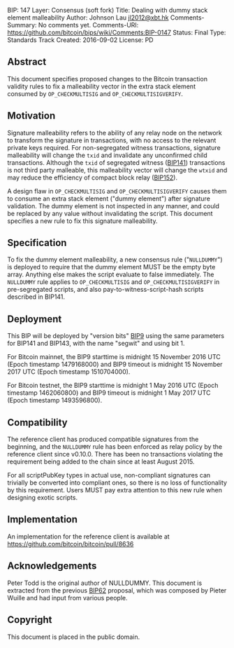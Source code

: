 BIP: 147
Layer: Consensus (soft fork)
Title: Dealing with dummy stack element malleability
Author: Johnson Lau <jl2012@xbt.hk>
Comments-Summary: No comments yet.
Comments-URI: https://github.com/bitcoin/bips/wiki/Comments:BIP-0147
Status: Final
Type: Standards Track
Created: 2016-09-02
License: PD

## Abstract

This document specifies proposed changes to the Bitcoin transaction
validity rules to fix a malleability vector in the extra stack element
consumed by `OP_CHECKMULTISIG` and `OP_CHECKMULTISIGVERIFY`.

## Motivation

Signature malleability refers to the ability of any relay node on the
network to transform the signature in transactions, with no access to
the relevant private keys required. For non-segregated witness
transactions, signature malleability will change the `txid` and
invalidate any unconfirmed child transactions. Although the `txid` of
segregated witness
([BIP141](https://github.com/bitcoin/bips/blob/master/bip-0141.mediawiki))
transactions is not third party malleable, this malleability vector will
change the `wtxid` and may reduce the efficiency of compact block relay
([BIP152](https://github.com/bitcoin/bips/blob/master/bip-0152.mediawiki)).

A design flaw in `OP_CHECKMULTISIG` and `OP_CHECKMULTISIGVERIFY` causes
them to consume an extra stack element (\"dummy element\") after
signature validation. The dummy element is not inspected in any manner,
and could be replaced by any value without invalidating the script. This
document specifies a new rule to fix this signature malleability.

## Specification

To fix the dummy element malleability, a new consensus rule
(\"`NULLDUMMY`\") is deployed to require that the dummy element MUST be
the empty byte array. Anything else makes the script evaluate to false
immediately. The `NULLDUMMY` rule applies to `OP_CHECKMULTISIG` and
`OP_CHECKMULTISIGVERIFY` in pre-segregated scripts, and also
pay-to-witness-script-hash scripts described in BIP141.

## Deployment

This BIP will be deployed by \"version bits\"
[BIP9](https://github.com/bitcoin/bips/blob/master/bip-0009.mediawiki)
using the same parameters for BIP141 and BIP143, with the name
\"segwit\" and using bit 1.

For Bitcoin mainnet, the BIP9 starttime is midnight 15 November 2016 UTC
(Epoch timestamp 1479168000) and BIP9 timeout is midnight 15 November
2017 UTC (Epoch timestamp 1510704000).

For Bitcoin testnet, the BIP9 starttime is midnight 1 May 2016 UTC
(Epoch timestamp 1462060800) and BIP9 timeout is midnight 1 May 2017 UTC
(Epoch timestamp 1493596800).

## Compatibility

The reference client has produced compatible signatures from the
beginning, and the `NULLDUMMY` rule has been enforced as relay policy by
the reference client since v0.10.0. There has been no transactions
violating the requirement being added to the chain since at least August
2015.

For all scriptPubKey types in actual use, non-compliant signatures can
trivially be converted into compliant ones, so there is no loss of
functionality by this requirement. Users MUST pay extra attention to
this new rule when designing exotic scripts.

## Implementation

An implementation for the reference client is available at
<https://github.com/bitcoin/bitcoin/pull/8636>

## Acknowledgements

Peter Todd is the original author of NULLDUMMY. This document is
extracted from the previous
[BIP62](https://github.com/bitcoin/bips/blob/master/bip-0062.mediawiki)
proposal, which was composed by Pieter Wuille and had input from various
people.

## Copyright

This document is placed in the public domain.
